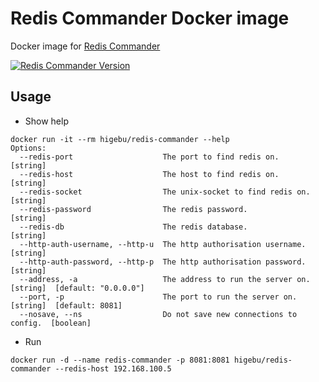 # Redis Commander Docker image

Docker image for [Redis Commander](https://github.com/joeferner/redis-commander)

[![Redis Commander Version](https://img.shields.io/badge/redis--commander-0.3.2-green.svg)](https://www.npmjs.com/package/redis-commander)

## Usage

* Show help

```
docker run -it --rm higebu/redis-commander --help
Options:
  --redis-port                    The port to find redis on.              [string]
  --redis-host                    The host to find redis on.              [string]
  --redis-socket                  The unix-socket to find redis on.       [string]
  --redis-password                The redis password.                     [string]
  --redis-db                      The redis database.                     [string]
  --http-auth-username, --http-u  The http authorisation username.        [string]
  --http-auth-password, --http-p  The http authorisation password.        [string]
  --address, -a                   The address to run the server on.       [string]  [default: "0.0.0.0"]
  --port, -p                      The port to run the server on.          [string]  [default: 8081]
  --nosave, --ns                  Do not save new connections to config.  [boolean]
```

* Run

```
docker run -d --name redis-commander -p 8081:8081 higebu/redis-commander --redis-host 192.168.100.5
```
